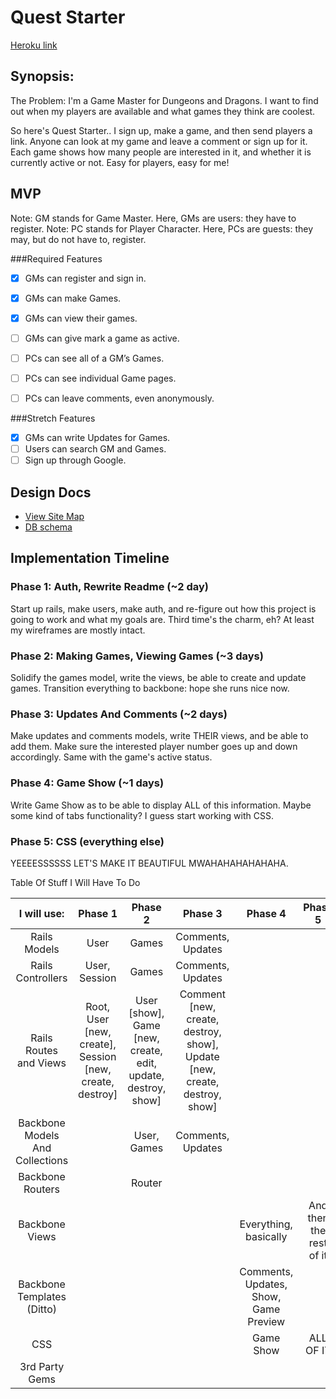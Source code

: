 # Quest Starter

[Heroku link][heroku]

[heroku]: http://queststarter.herokuapp.com/

## Synopsis:

The Problem: I'm a Game Master for Dungeons and Dragons. I want to find out when my players are available and what games they think are coolest.

So here's Quest Starter.. I sign up, make a game, and then send players a link. Anyone can look at my game and leave a comment or sign up for it. Each game shows how many people are interested in it, and whether it is currently active or not. Easy for players, easy for me!

## MVP

Note: GM stands for Game Master. Here, GMs are users: they have to register.
Note: PC stands for Player Character. Here, PCs are guests: they may, but do not have to, register.

###Required Features

- [x] GMs can register and sign in.
- [x] GMs can make Games.
- [x] GMs can view their games.
- [ ] GMs can give mark a game as active.

- [ ] PCs can see all of a GM’s Games.
- [ ] PCs can see individual Game pages.
- [ ] PCs can leave comments, even anonymously.

###Stretch Features

- [x] GMs can write Updates for Games.
- [ ] Users can search GM and Games.
- [ ] Sign up through Google.

## Design Docs
* [View Site Map][views]
* [DB schema][schema]

[views]: ./docs/views.md
[schema]: ./docs/schema.md

## Implementation Timeline

### Phase 1: Auth, Rewrite Readme  (~2 day)
Start up rails, make users, make auth, and re-figure out how this project is going to work and what my goals are. Third time's the charm, eh? At least my wireframes are mostly intact.

### Phase 2: Making Games, Viewing Games (~3 days)
Solidify the games model, write the views, be able to create and update games. Transition everything to backbone: hope she runs nice now.

### Phase 3: Updates And Comments (~2 days)
Make updates and comments models, write THEIR views, and be able to add them. Make sure the interested player number goes up and down accordingly. Same with the game's active status.

### Phase 4: Game Show (~1 days)
Write Game Show as to be able to display ALL of this information. Maybe some kind of tabs functionality? I guess start working with CSS.

### Phase 5: CSS (everything else)
YEEEESSSSSS LET'S MAKE IT BEAUTIFUL MWAHAHAHAHAHAHA.

Table Of Stuff I Will Have To Do

| I will use: | Phase 1 | Phase 2 | Phase 3 | Phase 4 | Phase 5 |
| :---------: | :-----: | :-----: | :-----: | :-----: | :-----: |
| Rails Models                    | User | Games | Comments, Updates |  |  |  |
| Rails Controllers               | User, Session | Games | Comments, Updates |  |  |  |
| Rails Routes and Views          | Root, User [new, create], Session [new, create, destroy] | User [show], Game [new, create, edit, update, destroy, show] | Comment [new, create, destroy, show], Update [new, create, destroy, show] |  |  |
| Backbone Models And Collections |  | User, Games | Comments, Updates |  |  |
| Backbone Routers                |  | Router |  |  |  |
| Backbone Views                  |  |  |  | Everything, basically | And then the rest of it |
| Backbone Templates (Ditto)      |  |  |  | Comments, Updates, Show, Game Preview |  |
| CSS                             |  |  |  | Game Show | ALL OF IT |
| 3rd Party Gems                  |  |  |  |  |  |

